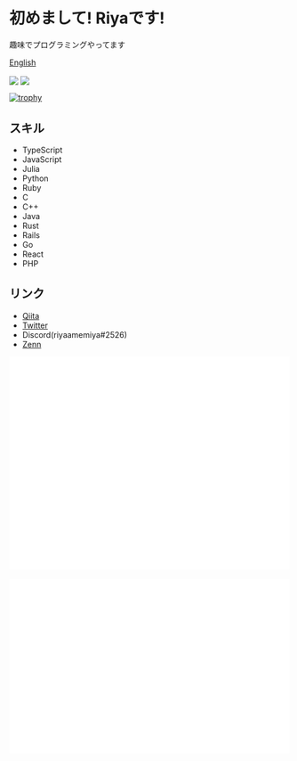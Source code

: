 # 初めまして! Riyaです!

趣味でプログラミングやってます

[English](./README-en.md)

<p align="left">
    <img align="center" height="150px" src="https://github-readme-stats.vercel.app/api/top-langs/?username=riya-amemiya&hide=css,scss,makefile,html&layout=compact">
    <img align="center" height="150px" src="https://github-readme-stats.vercel.app/api?username=riya-amemiya&count_private=true&show_icons=true">
</p>

[![trophy](https://github-profile-trophy.vercel.app/?username=riya-amemiya&column=4)](https://github.com/ryo-ma/github-profile-trophy)

## スキル

+ TypeScript
+ JavaScript
+ Julia
+ Python
+ Ruby
+ C
+ C++
+ Java
+ Rust
+ Rails
+ Go
+ React
+ PHP

## リンク

+ [Qiita](https://qiita.com/riya81)
+ [Twitter](https://twitter.com/Riya31377928)
+ Discord(riyaamemiya#2526)
+ [Zenn](https://zenn.dev/riya_amemiya)

![Metrics](https://github.com/riya-amemiya/riya-amemiya/blob/main/metrics.plugin.skyline.svg)

![Metrics](https://github.com/riya-amemiya/riya-amemiya/blob/main/metrics.plugin.calendar.full.svg)
